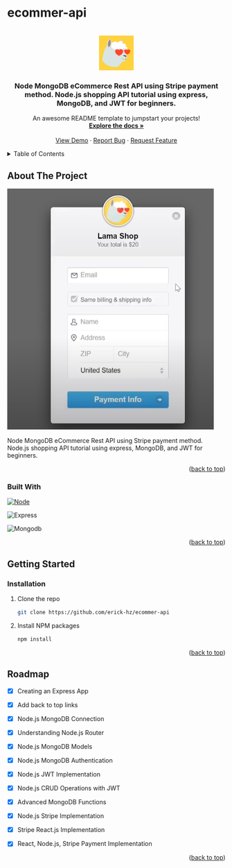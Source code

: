 
# ecommer-api

<a name="readme-top"></a>
<!-- PROJECT LOGO -->
<br />
<div align="center">
  <a href="https://github.com/erick-hz/ecommer-api">
    <img src="src\assests\logo.png" alt="Logo" width="80" height="80">
  </a>

  <h3 align="center">Node MongoDB eCommerce Rest API using Stripe payment method. Node.js shopping API tutorial using express, MongoDB, and JWT for beginners.</h3>

  <p align="center">
    An awesome README template to jumpstart your projects!
    <br />
    <a href="https://github.com/erick-hz/ecommer-api"><strong>Explore the docs »</strong></a>
    <br />
    <br />
    <a href="https://github.com/erick-hz/ecommer-api">View Demo</a>
    ·
    <a href="https://github.com/erick-hz/ecommer-api/issues">Report Bug</a>
    ·
    <a href="https://github.com/erick-hz/ecommer-api/issues">Request Feature</a>
  </p>
</div>



<!-- TABLE OF CONTENTS -->
<details>
  <summary>Table of Contents</summary>
  <ol>
    <li>
      <a href="#about-the-project">About The Project</a>
      <ul>
        <li><a href="#built-with">Built With</a></li>
      </ul>
    </li>
    <li>
      <a href="#getting-started">Getting Started</a>
      <ul>
        <li><a href="#installation">Installation</a></li>
      </ul>
    </li>
    <li><a href="#roadmap">Roadmap</a></li>
  </ol>
</details>



<!-- ABOUT THE PROJECT -->
## About The Project

[![Product Name Screen Shot][product-screenshot]](https://example.com)

Node MongoDB eCommerce Rest API using Stripe payment method. Node.js shopping API tutorial using express, MongoDB, and JWT for beginners.

<p align="right">(<a href="#readme-top">back to top</a>)</p>



### Built With

 [![Node][Node-js]][Node-url]
 
 ![Express](https://img.shields.io/badge/-Express-E44D27?style=flat-square&logo=express&logoColor=ffffff)

 ![Mongodb](https://img.shields.io/badge/-Mongodb-E44D27?style=flat-square&logo=mongodb&logoColor=ffffff)

<p align="right">(<a href="#readme-top">back to top</a>)</p>

<!-- GETTING STARTED -->
## Getting Started

### Installation

1. Clone the repo
   ```sh
   git clone https://github.com/erick-hz/ecommer-api
   ```
2. Install NPM packages
   ```sh
   npm install
   ```

<p align="right">(<a href="#readme-top">back to top</a>)</p>


<!-- ROADMAP -->
## Roadmap

- [x] Creating an Express App
- [x] Add back to top links
- [x] Node.js MongoDB Connection
- [x] Understanding Node.js Router
- [x] Node.js MongoDB Models
- [x] Node.js MongoDB Authentication
- [x] Node.js JWT Implementation
- [x] Node.js CRUD Operations with JWT
- [x] Advanced MongoDB Functions
- [x] Node.js Stripe Implementation
- [x] Stripe React.js Implementation
- [x] React, Node.js, Stripe Payment Implementation



<p align="right">(<a href="#readme-top">back to top</a>)</p>

<!-- MARKDOWN LINKS & IMAGES -->
[product-screenshot]: https://github.com/erick-hz/ecommer-api/blob/main/src/assests/banner.png
[Node-js]: https://img.shields.io/badge/Node.js-339933?style=flat-square&logo=node.js&logoColor=white
[Node-url]: https://nodejs.org/en


